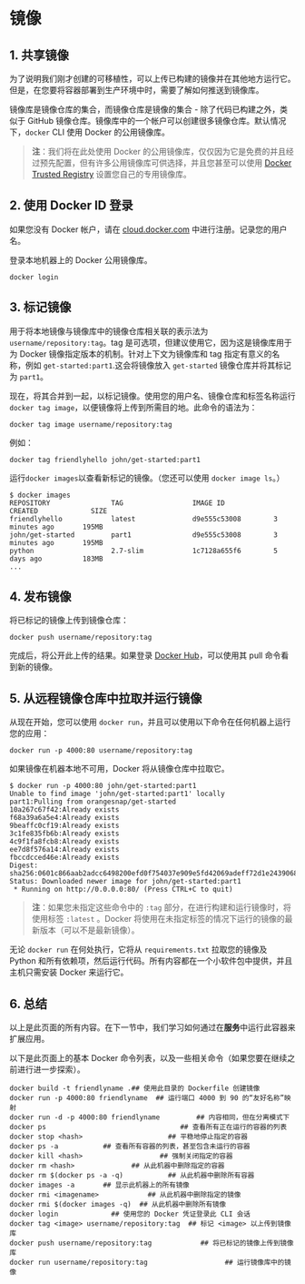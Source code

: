 # 镜像

## 1. 共享镜像

为了说明我们刚才创建的可移植性，可以上传已构建的镜像并在其他地方运行它。但是，在您要将容器部署到生产环境中时，需要了解如何推送到镜像库。

镜像库是镜像仓库的集合，而镜像仓库是镜像的集合 - 除了代码已构建之外，类似于 GitHub 镜像仓库。镜像库中的一个帐户可以创建很多镜像仓库。默认情况下，`docker` CLI 使用 Docker 的公用镜像库。

> **注**：我们将在此处使用 Docker 的公用镜像库，仅仅因为它是免费的并且经过预先配置，但有许多公用镜像库可供选择，并且您甚至可以使用 [Docker Trusted Registry](https://docs.docker-cn.com/datacenter/dtr/2.2/guides/) 设置您自己的专用镜像库。

## 2. 使用 Docker ID 登录

如果您没有 Docker 帐户，请在 [cloud.docker.com](https://cloud.docker.com/) 中进行注册。记录您的用户名。

登录本地机器上的 Docker 公用镜像库。

```shell
docker login
```

## 3. 标记镜像

用于将本地镜像与镜像库中的镜像仓库相关联的表示法为 `username/repository:tag`。tag 是可选项，但建议使用它，因为这是镜像库用于为 Docker 镜像指定版本的机制。针对上下文为镜像库和 tag 指定有意义的名称，例如 `get-started:part1`.这会将镜像放入 `get-started` 镜像仓库并将其标记为 `part1`。

现在，将其合并到一起，以标记镜像。使用您的用户名、镜像仓库和标签名称运行 `docker tag image`，以便镜像将上传到所需目的地。此命令的语法为：

```
docker tag image username/repository:tag
```

例如：

```
docker tag friendlyhello john/get-started:part1
```

运行`docker images`以查看新标记的镜像。（您还可以使用 `docker image ls`。）

```
$ docker images
REPOSITORY               TAG                 IMAGE ID            CREATED             SIZE
friendlyhello            latest              d9e555c53008        3 minutes ago       195MB
john/get-started         part1               d9e555c53008        3 minutes ago       195MB
python                   2.7-slim            1c7128a655f6        5 days ago          183MB
...
```

## 4. 发布镜像

将已标记的镜像上传到镜像仓库：

```
docker push username/repository:tag
```

完成后，将公开此上传的结果。如果登录 [Docker Hub](https://hub.docker.com/)，可以使用其 pull 命令看到新的镜像。

## 5. 从远程镜像仓库中拉取并运行镜像

从现在开始，您可以使用 `docker run`，并且可以使用以下命令在任何机器上运行您的应用：

```
docker run -p 4000:80 username/repository:tag
```

如果镜像在机器本地不可用，Docker 将从镜像仓库中拉取它。

```
$ docker run -p 4000:80 john/get-started:part1
Unable to find image 'john/get-started:part1' locally
part1:Pulling from orangesnap/get-started
10a267c67f42:Already exists
f68a39a6a5e4:Already exists
9beaffc0cf19:Already exists
3c1fe835fb6b:Already exists
4c9f1fa8fcb8:Already exists
ee7d8f576a14:Already exists
fbccdcced46e:Already exists
Digest: sha256:0601c866aab2adcc6498200efd0f754037e909e5fd42069adeff72d1e2439068
Status: Downloaded newer image for john/get-started:part1
 * Running on http://0.0.0.0:80/ (Press CTRL+C to quit)
```

> **注**：如果您未指定这些命令中的 `:tag` 部分，在进行构建和运行镜像时，将使用标签 `:latest` 。Docker 将使用在未指定标签的情况下运行的镜像的最新版本（可以不是最新镜像）。

无论 `docker run` 在何处执行，它将从 `requirements.txt` 拉取您的镜像及 Python 和所有依赖项，然后运行代码。所有内容都在一个小软件包中提供，并且主机只需安装 Docker 来运行它。

## 6. 总结

以上是此页面的所有内容。在下一节中，我们学习如何通过在**服务**中运行此容器来扩展应用。

以下是此页面上的基本 Docker 命令列表，以及一些相关命令（如果您要在继续之前进行进一步探索）。

```shell
docker build -t friendlyname .## 使用此目录的 Dockerfile 创建镜像
docker run -p 4000:80 friendlyname  ## 运行端口 4000 到 90 的“友好名称”映射
docker run -d -p 4000:80 friendlyname         ## 内容相同，但在分离模式下
docker ps                                 ## 查看所有正在运行的容器的列表
docker stop <hash>                     ## 平稳地停止指定的容器
docker ps -a           ## 查看所有容器的列表，甚至包含未运行的容器
docker kill <hash>                   ## 强制关闭指定的容器
docker rm <hash>              ## 从此机器中删除指定的容器
docker rm $(docker ps -a -q)           ## 从此机器中删除所有容器
docker images -a       ## 显示此机器上的所有镜像
docker rmi <imagename>            ## 从此机器中删除指定的镜像
docker rmi $(docker images -q)  ## 从此机器中删除所有镜像
docker login             ## 使用您的 Docker 凭证登录此 CLI 会话
docker tag <image> username/repository:tag  ## 标记 <image> 以上传到镜像库
docker push username/repository:tag            ## 将已标记的镜像上传到镜像库
docker run username/repository:tag                   ## 运行镜像库中的镜像
```